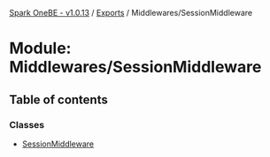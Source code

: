 [Spark OneBE - v1.0.13](../README.md) / [Exports](../modules.md) / Middlewares/SessionMiddleware

# Module: Middlewares/SessionMiddleware

## Table of contents

### Classes

- [SessionMiddleware](../classes/Middlewares_SessionMiddleware.SessionMiddleware.md)
